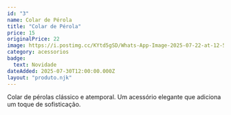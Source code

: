 ```yaml
---
id: "3"
name: Colar de Pérola
title: "Colar de Pérola"
price: 15
originalPrice: 22
image: https://i.postimg.cc/KYtd5gSD/Whats-App-Image-2025-07-22-at-12-59-35.jpg
category: acessorios
badge:
  text: Novidade
dateAdded: 2025-07-30T12:00:00.000Z
layout: "produto.njk"
---
```


Colar de pérolas clássico e atemporal. Um acessório elegante que adiciona um toque de sofisticação.